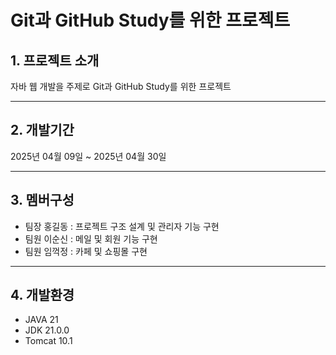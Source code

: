 # Git과 GitHub Study를 위한 프로젝트

## 1. 프로젝트 소개
자바 웹 개발을 주제로 Git과 GitHub Study를 위한 프로젝트
___


## 2. 개발기간
2025년 04월 09일 ~ 2025년 04월 30일
___

## 3. 멤버구성
* 팀장 홍길동 : 프로젝트 구조 설계 및 관리자 기능 구현
* 팀원 이순신 : 메일 및 회원 기능 구현
* 팀원 임꺽정 : 카페 및 쇼핑몰 구현
___

## 4. 개발환경
- JAVA 21
- JDK 21.0.0
- Tomcat 10.1

